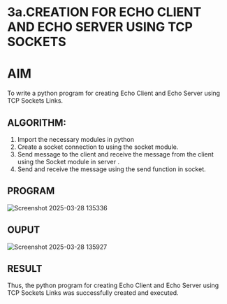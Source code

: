 # 3a.CREATION FOR ECHO CLIENT AND ECHO SERVER USING TCP SOCKETS
# AIM
To write a python program for creating Echo Client and Echo Server using TCP
Sockets Links.
## ALGORITHM:
1. Import the necessary modules in python
2. Create a socket connection to using the socket module.
3. Send message to the client and receive the message from the client using the Socket module in
 server .
4. Send and receive the message using the send function in socket.
## PROGRAM
![Screenshot 2025-03-28 135336](https://github.com/user-attachments/assets/e8bd061c-63ce-4c25-8c96-35569d32de44)

## OUPUT
![Screenshot 2025-03-28 135927](https://github.com/user-attachments/assets/b46b55f6-f929-4a69-94ae-89bc0f7c8b55)

## RESULT
Thus, the python program for creating Echo Client and Echo Server using TCP Sockets Links 
was successfully created and executed.
